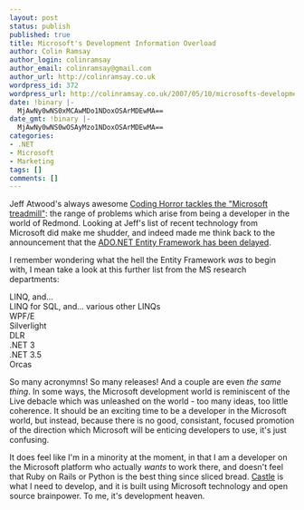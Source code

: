 ```yaml
---
layout: post
status: publish
published: true
title: Microsoft's Development Information Overload
author: Colin Ramsay
author_login: colinramsay
author_email: colinramsay@gmail.com
author_url: http://colinramsay.co.uk
wordpress_id: 372
wordpress_url: http://colinramsay.co.uk/2007/05/10/microsofts-development-information-overload/
date: !binary |-
  MjAwNy0wNS0xMCAwMDo1NDoxOSArMDEwMA==
date_gmt: !binary |-
  MjAwNy0wNS0wOSAyMzo1NDoxOSArMDEwMA==
categories:
- .NET
- Microsoft
- Marketing
tags: []
comments: []
---
```

<p>Jeff Atwood's always awesome <a href="http://www.codinghorror.com/blog/archives/000845.html">Coding Horror tackles the "Microsoft treadmill"</a>: the range of problems which arise from being a developer in the world of Redmond. Looking at Jeff's list of recent technology from Microsoft did make me shudder, and indeed made me think back to the announcement that the <a href="http://blogs.msdn.com/adonet/archive/2007/04/28/ado-net-entity-framework-update.aspx">ADO.NET Entity Framework has been delayed</a>.</p>
<p>I remember wondering what the hell the Entity Framework <em>was</em> to begin with, I mean take a look at this further list from the MS research departments:</p>
<p>LINQ, and...<br />
LINQ for SQL, and... various other LINQs<br />
WPF/E<br />
Silverlight<br />
DLR<br />
.NET 3<br />
.NET 3.5<br />
Orcas</p>
<p>So many acronymns! So many releases! And a couple are even <em>the same thing</em>. In some ways, the Microsoft development world is reminiscent of the Live debacle which was unleashed on the world - too many ideas, too little coherence. It should be an exciting time to be a developer in the Microsoft world, but instead, because there is no good, consistant, focused promotion of the direction which Microsoft will be enticing developers to use, it's just confusing.</p>
<p>It does feel like I'm in a minority at the moment, in that I am a developer on the Microsoft platform who actually <em>wants</em> to work there, and doesn't feel that Ruby on Rails or Python is the best thing since sliced bread. <a href="http://castleproject.org/">Castle</a> is what I need to develop, and it is built using Microsoft technology and open source brainpower. To me, it's development heaven.</p>
